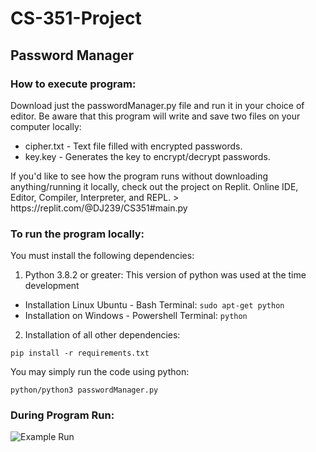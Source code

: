 # CS-351-Project
## Password Manager
### How to execute program:
<p>Download just the passwordManager.py file and run it in your choice of editor. Be aware that this program will write and save two files on your computer locally:</p> 

* cipher.txt  - Text file filled with encrypted passwords.
* key.key - Generates the key to encrypt/decrypt passwords.


<p>If you'd like to see how the program runs without downloading anything/running it locally, check out the project on Replit.  Online IDE, Editor, Compiler, Interpreter, and REPL.
  > https://replit.com/@DJ239/CS351#main.py
</p>

### To run the program locally:
<p>You must install the following dependencies:</p>

1. Python 3.8.2 or greater: This version of python was used at the time development
  * Installation Linux Ubuntu - Bash Terminal:
    ```sudo apt-get python ``` 
  * Installation on Windows - Powershell Terminal:
  ```python```

2. Installation of all other dependencies:
  ```
  pip install -r requirements.txt
  ```
<p>You may simply run the code using python:</p>

```python/python3 passwordManager.py```

### During Program Run:

![Example Run](https://github.com/deep-jain/CS-351-Project/blob/main/static/runImage.png)

  
 
 
